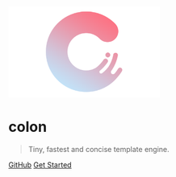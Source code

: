 <img src="logo.png" alt="logo" width="300px">

# colon

> Tiny, fastest and concise template engine.


[GitHub](https://github.com/colonjs/colon)
[Get Started](#colon-javascript-template-engine)
